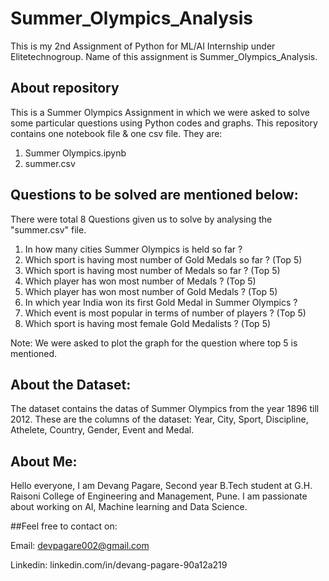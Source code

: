 # Summer_Olympics_Analysis
This is my 2nd Assignment of Python for ML/AI Internship under Elitetechnogroup. Name of this assignment is Summer_Olympics_Analysis.

## About repository
This is a Summer Olympics Assignment in which we were asked to solve some particular questions using Python codes and graphs. This repository contains one notebook file & one csv file. They are: 
1. Summer Olympics.ipynb 
2. summer.csv

## Questions to be solved are mentioned below:
There were total 8 Questions given us to solve by analysing the "summer.csv" file.

1. In how many cities Summer Olympics is held so far ?
2. Which sport is having most number of Gold Medals so far ? (Top 5)
3. Which sport is having most number of Medals so far ? (Top 5)
4. Which player has won most number of Medals ? (Top 5)
5. Which player has won most number of Gold Medals ? (Top 5)
6. In which year India won its first Gold Medal in Summer Olympics ?
7. Which event is most popular in terms of number of players ? (Top 5)
8. Which sport is having most female Gold Medalists ? (Top 5)

Note: We were asked to plot the graph for the question where top 5 is mentioned.

## About the Dataset:
The dataset contains the datas of Summer Olympics from the year 1896 till 2012. These are the columns of the dataset: Year, City, Sport, Discipline, Athelete, Country, Gender, Event and Medal.

## About Me:
Hello everyone, I am Devang Pagare, Second year B.Tech student at G.H. Raisoni College of Engineering and Management, Pune. I am passionate about working on AI, Machine learning and Data Science.

##Feel free to contact on:

Email:  devpagare002@gmail.com

Linkedin:  linkedin.com/in/devang-pagare-90a12a219

 
